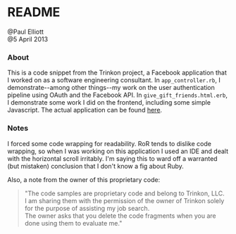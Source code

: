 <h1>README</h1>

<p>@Paul Elliott <br>
@5 April 2013</p>

<h3>About</h3>

<p>This is a code snippet from the Trinkon project, a Facebook application
that I worked on as a software engineering consultant.
In <code>app_controller.rb</code>, I demonstrate--among other things--my work
on the user authentication pipeline using OAuth and the Facebook API.
In <code>give_gift_friends.html.erb</code>, I demonstrate some work I did on the frontend,
including some simple Javascript.
The actual application can be found <a href="http://apps.facebook.com/Trinkon/">here</a>.</p>

<h3>Notes</h3>

<p>I forced some code wrapping for readability. RoR tends to dislike code wrapping,
so when I was working on this application I used an IDE and dealt with the
horizontal scroll irritably. I'm saying this to ward off a warranted (but mistaken)
conclusion that I don't know a fig about Ruby.</p>

<p>Also, a note from the owner of this proprietary code:</p>

<blockquote>
  <p>"The code samples are proprietary code and belong to Trinkon, LLC. <br>
     I am sharing them with the permission of the owner of Trinkon 
     solely for the purpose of assisting my job search. <br>
     The owner asks that you delete the code fragments
     when you are done using them to evaluate me."</p>
</blockquote>
